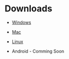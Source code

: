 # Downloads

* [Windows](https://drive.google.com/uc?export=download&id=1Oij1kS72vuvS38vl4Sj_T-0ke_8DcRCw)

* [Mac](https://drive.google.com/uc?export=download&id=1R4HRNG1TgJr0u5EmujK8mf8I4B_IFKnP)

* [Linux](https://drive.google.com/uc?export=download&id=1yaT2k8dd3zyDDeHh7qLtdZ31E4noIYaQ)

* Android - Comming Soon